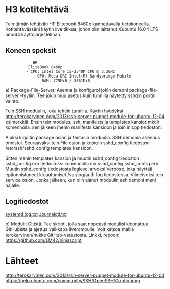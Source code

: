 # H3 kotitehtävä
Tein tämän tehtävän HP Elitebook 8460p kannettavalla tietokoneella. Kotitehtävässäni käytin live tikkua, johon olin laittanut  Xubuntu 16.04 LTS amd64 käyttöjärjestelmän. 
## Koneen speksit

              - HP
              EliteBook 8460p
             - CPU: Intel Core i5-2540M CPU @ 3.3GHz
                - GPU: Mesa DRI Intel(R) Sandybridge Mobile 
                  - RAM: 775MiB / 3861MiB




a) Package-File-Server. Asenna ja konfiguroi jokin demoni package-file-server -tyyliin. Tee jokin muu asetus kuin tunnilla näytetty sshd:n portin vaihto.

Tein SSH moduulin, joka tehtiin tunnilla. Käytin hyödyksi http://terokarvinen.com/2013/ssh-server-puppet-module-for-ubuntu-12-04 esimerkkiä. Ensin tein modules, ssh, manifests ja templates kansiot mkdir komennolla. sen jälkeen menin manifests kansioon ja loin init.pp tiedoston.

Aluksi kirjoitin package osion ja testasin moduulia. SSH demonin asennus onnistui. Seuraavaksi tein File osion ja kopioin sshd_config tiedoston /etc/ssh/sshd_config templates kansioon. 

Sitten menin templates kansion ja muutin sshd_config tiedoston sshd_config.erb tiedostoksi komennolla mv sshd_config sshd_config.erb. Muutin sshd_config tiedostosta loglevel arvoksi Verbose, joka näyttää epäonnistuneet kirjautumiset /var/log/auth.log tiedostossa. Viimeiseksi tein service osion. Jonka jälkeen, kun olin ajanut moduulin ssh demoni meni hajalle.
## Logitiedostot
[systemd log.txt](https://github.com/LM42/ssh/files/929977/systemd.log.txt)
[Journalctl.txt](https://github.com/LM42/ssh/files/929984/Journalctl.txt)

b) Modulit Gitistä. Tee skripti, jolla saat nopeasti modulisi kloonattua GitHubista ja ajettua vaikkapa liverompulle. Voit katsoa mallia terokarvinen/nukke GitHub-varastosta. 
Linkki, repoon: https://github.com/LM42/ninjascript

# Lähteet
http://terokarvinen.com/2013/ssh-server-puppet-module-for-ubuntu-12-04
https://help.ubuntu.com/community/SSH/OpenSSH/Configuring
